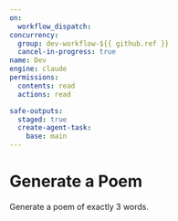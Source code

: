 ```yaml
---
on: 
  workflow_dispatch:
concurrency:
  group: dev-workflow-${{ github.ref }}
  cancel-in-progress: true
name: Dev
engine: claude
permissions:
  contents: read
  actions: read

safe-outputs:
  staged: true
  create-agent-task:
    base: main
---
```


# Generate a Poem

Generate a poem of exactly 3 words.
